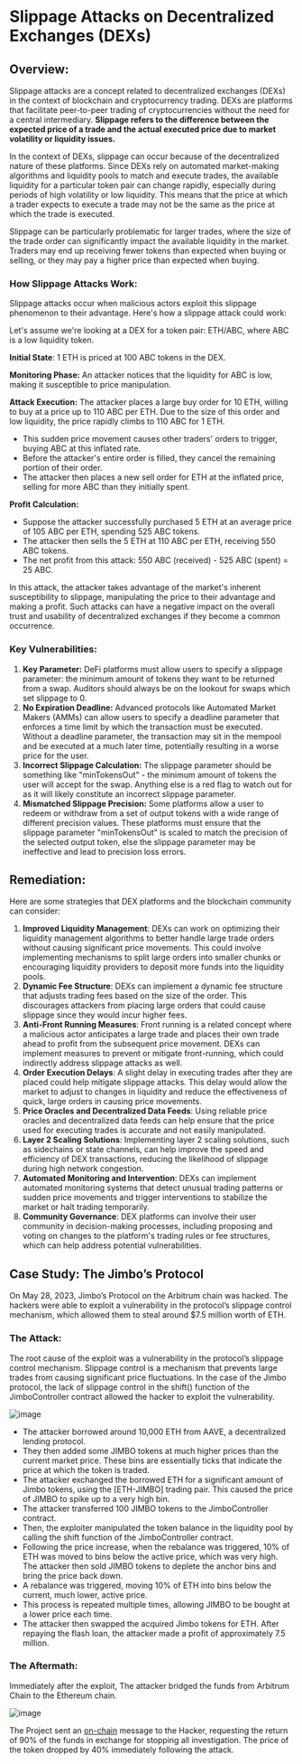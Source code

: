 # Slippage Attacks on Decentralized Exchanges (DEXs)

## Overview:

Slippage attacks are a concept related to decentralized exchanges (DEXs) in the context of blockchain and cryptocurrency trading. DEXs are platforms that facilitate peer-to-peer trading of cryptocurrencies without the need for a central intermediary. **Slippage refers to the difference between the expected price of a trade and the actual executed price due to market volatility or liquidity issues.**

In the context of DEXs, slippage can occur because of the decentralized nature of these platforms. Since DEXs rely on automated market-making algorithms and liquidity pools to match and execute trades, the available liquidity for a particular token pair can change rapidly, especially during periods of high volatility or low liquidity. This means that the price at which a trader expects to execute a trade may not be the same as the price at which the trade is executed.

Slippage can be particularly problematic for larger trades, where the size of the trade order can significantly impact the available liquidity in the market. Traders may end up receiving fewer tokens than expected when buying or selling, or they may pay a higher price than expected when buying.

### How Slippage Attacks Work:

Slippage attacks occur when malicious actors exploit this slippage phenomenon to their advantage. Here's how a slippage attack could work:

Let's assume we're looking at a DEX for a token pair: ETH/ABC, where ABC is a low liquidity token.

**Initial State**: 1 ETH is priced at 100 ABC tokens in the DEX.

**Monitoring Phase:** An attacker notices that the liquidity for ABC is low, making it susceptible to price manipulation.

**Attack Execution:** The attacker places a large buy order for 10 ETH, willing to buy at a price up to 110 ABC per ETH. Due to the size of this order and low liquidity, the price rapidly climbs to 110 ABC for 1 ETH.

- This sudden price movement causes other traders' orders to trigger, buying ABC at this inflated rate.
- Before the attacker's entire order is filled, they cancel the remaining portion of their order.
- The attacker then places a new sell order for ETH at the inflated price, selling for more ABC than they initially spent.

**Profit Calculation:**

- Suppose the attacker successfully purchased 5 ETH at an average price of 105 ABC per ETH, spending 525 ABC tokens.
- The attacker then sells the 5 ETH at 110 ABC per ETH, receiving 550 ABC tokens.
- The net profit from this attack: 550 ABC (received) - 525 ABC (spent) = 25 ABC.

In this attack, the attacker takes advantage of the market's inherent susceptibility to slippage, manipulating the price to their advantage and making a profit. Such attacks can have a negative impact on the overall trust and usability of decentralized exchanges if they become a common occurrence.

### Key Vulnerabilities:

1. ********Key Parameter:******** DeFi platforms must allow users to specify a slippage parameter: the minimum amount of tokens they want to be returned from a swap. Auditors should always be on the lookout for swaps which set slippage to 0.
2. ****No Expiration Deadline:**** Advanced protocols like Automated Market Makers (AMMs) can allow users to specify a deadline parameter that enforces a time limit by which the transaction must be executed. Without a deadline parameter, the transaction may sit in the mempool and be executed at a much later time, potentially resulting in a worse price for the user.
3. ****Incorrect Slippage Calculation:**** The slippage parameter should be something like "minTokensOut" - the minimum amount of tokens the user will accept for the swap. Anything else is a red flag to watch out for as it will likely constitute an incorrect slippage parameter.
4. ****Mismatched Slippage Precision:**** Some platforms allow a user to redeem or withdraw from a set of output tokens with a wide range of different precision values. These platforms must ensure that the slippage parameter "minTokensOut" is scaled to match the precision of the selected output token, else the slippage parameter may be ineffective and lead to precision loss errors.

## Remediation:

Here are some strategies that DEX platforms and the blockchain community can consider:

1. **Improved Liquidity Management**: DEXs can work on optimizing their liquidity management algorithms to better handle large trade orders without causing significant price movements. This could involve implementing mechanisms to split large orders into smaller chunks or encouraging liquidity providers to deposit more funds into the liquidity pools.
2. **Dynamic Fee Structure**: DEXs can implement a dynamic fee structure that adjusts trading fees based on the size of the order. This discourages attackers from placing large orders that could cause slippage since they would incur higher fees.
3. **Anti-Front Running Measures**: Front running is a related concept where a malicious actor anticipates a large trade and places their own trade ahead to profit from the subsequent price movement. DEXs can implement measures to prevent or mitigate front-running, which could indirectly address slippage attacks as well.
4. **Order Execution Delays**: A slight delay in executing trades after they are placed could help mitigate slippage attacks. This delay would allow the market to adjust to changes in liquidity and reduce the effectiveness of quick, large orders in causing price movements.
5. **Price Oracles and Decentralized Data Feeds**: Using reliable price oracles and decentralized data feeds can help ensure that the price used for executing trades is accurate and not easily manipulated.
6. **Layer 2 Scaling Solutions**: Implementing layer 2 scaling solutions, such as sidechains or state channels, can help improve the speed and efficiency of DEX transactions, reducing the likelihood of slippage during high network congestion.
7. **Automated Monitoring and Intervention**: DEXs can implement automated monitoring systems that detect unusual trading patterns or sudden price movements and trigger interventions to stabilize the market or halt trading temporarily.
8. **Community Governance**: DEX platforms can involve their user community in decision-making processes, including proposing and voting on changes to the platform's trading rules or fee structures, which can help address potential vulnerabilities.

## Case Study: The Jimbo’s Protocol

On May 28, 2023, Jimbo’s Protocol on the Arbitrum chain was hacked. The hackers were able to exploit a vulnerability in the protocol’s slippage control mechanism, which allowed them to steal around $7.5 million worth of ETH.

### The Attack:

The root cause of the exploit was a vulnerability in the protocol’s slippage control mechanism. Slippage control is a mechanism that prevents large trades from causing significant price fluctuations. In the case of the Jimbo protocol, the lack of slippage control in the shift() function of the JimboController contract allowed the hacker to exploit the vulnerability.

![image](https://github.com/shubhisaran/Blockchain-Attack-Vectors/assets/113500663/e3ea3acc-bc15-4d7d-ad63-59ff2301a8e3)

- The attacker borrowed around 10,000 ETH from AAVE, a decentralized lending protocol.
- They then added some JIMBO tokens at much higher prices than the current market price. These bins are essentially ticks that indicate the price at which the token is traded.
- The attacker exchanged the borrowed ETH for a significant amount of Jimbo tokens, using the [ETH-JIMBO] trading pair. This caused the price of JIMBO to spike up to a very high bin.
- The attacker transferred 100 JIMBO tokens to the JimboController contract.
- Then, the exploiter manipulated the token balance in the liquidity pool by calling the shift function of the JimboController contract.
- Following the price increase, when the rebalance was triggered, 10% of ETH was moved to bins below the active price, which was very high. The attacker then sold JIMBO tokens to deplete the anchor bins and bring the price back down.
- A rebalance was triggered, moving 10% of ETH into bins below the current, much lower, active price.
- This process is repeated multiple times, allowing JIMBO to be bought at a lower price each time.
- The attacker then swapped the acquired Jimbo tokens for ETH. After repaying the flash loan, the attacker made a profit of approximately 7.5 million.

### The Aftermath:

Immediately after the exploit, The attacker bridged the funds from Arbitrum Chain to the Ethereum chain.

![image](https://github.com/shubhisaran/Blockchain-Attack-Vectors/assets/113500663/458e497f-1839-44ba-a20d-4e4a4364d739)


The Project sent an [on-chain](https://etherscan.io/tx/0xa77e60f93a350588211275c20d6e05b3b134b3e0de9d15f9cbd77c9e8782912b) message to the Hacker, requesting the return of 90% of the funds in exchange for stopping all investigation. The price of the token dropped by 40% immediately following the attack.
